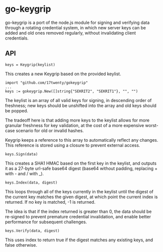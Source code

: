 # go-keygrip

go-keygrip is a port of the node.js module for signing and verifying data through a rotating credential system, in which new server keys can be added and old ones removed regularly, without invalidating client credentials.

## API

```
keys = Keygrip(keylist)
```

This creates a new Keygrip based on the provided keylist.
```
import "github.com/17twenty/gokeygrip"
...
keys := gokeygrip.New([]string{"SEKRIT2", "SEKRIT1"}, "", "")
```
The keylist is an array of all valid keys for signing, in descending order of freshness; new keys should be unshifted into the array and old keys should be popped.

The tradeoff here is that adding more keys to the keylist allows for more granular freshness for key validation, at the cost of a more expensive worst-case scenario for old or invalid hashes.

Keygrip keeps a reference to this array to automatically reflect any changes. This reference is stored using a closure to prevent external access.
```
keys.Sign(data)
```
This creates a SHA1 HMAC based on the first key in the keylist, and outputs it as a 27-byte url-safe base64 digest (base64 without padding, replacing + with - and / with _).
```
keys.Index(data, digest)
```
This loops through all of the keys currently in the keylist until the digest of the current key matches the given digest, at which point the current index is returned. If no key is matched, -1 is returned.

The idea is that if the index returned is greater than 0, the data should be re-signed to prevent premature credential invalidation, and enable better performance for subsequent challenges.
```
keys.Verify(data, digest)
```
This uses index to return true if the digest matches any existing keys, and false otherwise.